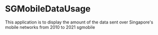 # SGMobileDataUsage
This application is to display the amount of the data sent over Singapore's mobile networks from 2010 to 2021
sgmobile
